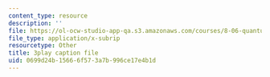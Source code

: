 ```yaml
---
content_type: resource
description: ''
file: https://ol-ocw-studio-app-qa.s3.amazonaws.com/courses/8-06-quantum-physics-iii-spring-2018/0699d24b15666f573a7b996ce17e4b1d_41ee6EsHchA.srt
file_type: application/x-subrip
resourcetype: Other
title: 3play caption file
uid: 0699d24b-1566-6f57-3a7b-996ce17e4b1d
---
```


